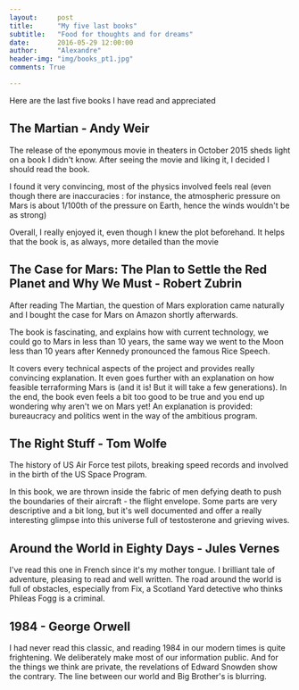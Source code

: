 ```yaml
---
layout:     post
title:      "My five last books"
subtitle:   "Food for thoughts and for dreams"
date:       2016-05-29 12:00:00
author:     "Alexandre"
header-img: "img/books_pt1.jpg"
comments: True

---
```


Here are the last five books I have read and appreciated


## The Martian - Andy Weir
The release of the eponymous movie in theaters in October 2015 sheds light on a book I didn't know. After seeing the movie and liking it, I decided I should read the book.

I found it very convincing, most of the physics involved feels real (even though there are inaccuracies : for instance, the atmospheric pressure on Mars is about 1/100th of the pressure on Earth, hence the winds wouldn't be as strong)

Overall, I really enjoyed it, even though I knew the plot beforehand. It helps that the book is, as always, more detailed than the movie

## The Case for Mars: The Plan to Settle the Red Planet and Why We Must - Robert Zubrin
After reading The Martian, the question of Mars exploration came naturally and I bought the case for Mars on Amazon shortly afterwards.

The book is fascinating, and explains how with current technology, we could go to Mars in less than 10 years, the same way we went to the Moon less than 10 years after Kennedy pronounced the famous Rice Speech.

It covers every technical aspects of the project and provides really convincing explanation. It even goes further with an explanation on how feasible terraforming Mars is (and it is! But it will take a few generations). In the end, the book even feels a bit too good to be true and you end up wondering why aren't we on Mars yet! An explanation is provided: bureaucracy and politics went in the way of the ambitious program.

## The Right Stuff - Tom Wolfe
The history of US Air Force test pilots, breaking speed records and involved in the birth of the US Space Program.

In this book, we are thrown inside the fabric of men defying death to push the boundaries of their aircraft - the flight envelope. Some parts are very descriptive and a bit long, but it's well documented and offer a really interesting glimpse into this universe full of testosterone and grieving wives.

## Around the World in Eighty Days - Jules Vernes

I've read this one in French since it's my mother tongue. I brilliant tale of adventure, pleasing to read and well written. The road around the world is full of obstacles, especially from Fix, a Scotland Yard detective who thinks Phileas Fogg is a criminal.

## 1984 - George Orwell

I had never read this classic, and reading 1984 in our modern times is quite frightening. We deliberately make most of our information public. And for the things we think are private, the revelations of Edward Snowden show the contrary. The line between our world and Big Brother's is blurring.
